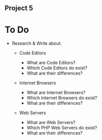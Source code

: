 ## Project 5

# To Do
- Research & Write about:

	- Code Editors
		- What are Code Editors?
		- Which Code Editors do exist?
		- What are their differences?

	- Internet Browsers
		- What are Internet Browsers?
		- Which Internet Browsers do exist?
		- What are their differences?

	- Web Servers
		- What are Web Servers?
		- Which PHP Web Servers do exist?
		- What are their differences?
